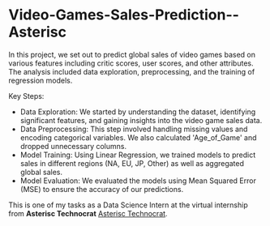 # Video-Games-Sales-Prediction--Asterisc

In this project, we set out to predict global sales of video games based on various features including critic scores, user scores, and other attributes. The analysis included data exploration, preprocessing, and the training of regression models.

Key Steps:
- Data Exploration: We started by understanding the dataset, identifying significant features, and gaining insights into the video game sales data.
- Data Preprocessing: This step involved handling missing values and encoding categorical variables. We also calculated 'Age_of_Game' and dropped unnecessary columns.
- Model Training: Using Linear Regression, we trained models to predict sales in different regions (NA, EU, JP, Other) as well as aggregated global sales.
- Model Evaluation: We evaluated the models using Mean Squared Error (MSE) to ensure the accuracy of our predictions.

This is one of my tasks as a Data Science Intern at the virtual internship from **Asterisc Technocrat** [Asterisc Technocrat]([URL](https://www.linkedin.com/company/asterisc-technocrat/)https://www.linkedin.com/company/asterisc-technocrat/).
